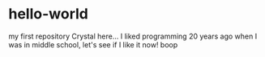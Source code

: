 # hello-world
my first repository
Crystal here...
I liked programming 20 years ago when I was in middle school, let's see if I like it now!
boop
